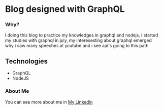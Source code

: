 # Blog designed with GraphQL 

### Why?
I doing this blog to practice my knowledges in graphql and nodejs, i started my studies with graphql in july, my interesesting about graphql emerged why i saw many speeches at youtube and i see api's going to this path

## Technologies
- GraphQL
- NodeJS

### About Me
You can see more about me in [My Linkedin](https://www.linkedin.com/in/thiago-crespo-felippi/)